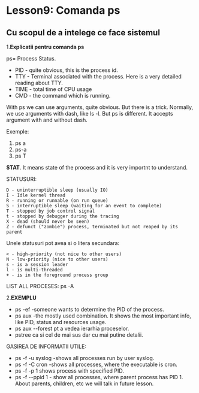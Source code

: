 # Lesson9: Comanda ps
## Cu scopul de a intelege ce face sistemul

1.**Explicatii pentru comanda ps**

ps= Process Status.
* PID - quite obvious, this is the process id.
* TTY - Terminal associated with the process. Here is a very detailed reading about TTY.
* TIME - total time of CPU usage
* CMD - the command which is running.

With ps we can use arguments, quite obvious. But there is a trick. Normally, we use arguments with dash, like ls -l. But ps is different. It accepts argument with and without dash.

Exemple: 
1. ps a
2. ps-a
3. ps T

**STAT**. It means state of the process and it is very importnt to understand.

STATUSURI:

    D - uninterruptible sleep (usually IO)
    I - Idle kernel thread
    R - running or runnable (on run queue)
    S - interruptible sleep (waiting for an event to complete)
    T - stopped by job control signal
    t - stopped by debugger during the tracing
    X - dead (should never be seen)
    Z - defunct ("zombie") process, terminated but not reaped by its parent

Unele statusuri pot avea si o litera secundara:


    < - high-priority (not nice to other users)
    N - low-priority (nice to other users)
    s - is a session leader
    l - is multi-threaded
    + - is in the foreground process group

LIST ALL PROCESES: ps -A

2.**EXEMPLU**

* ps -ef -someone wants to determine the PID of the process.
* ps aux -the mostly used combination. It shows the most important info, like PID, status and resources usage.
* ps aux --forest pt a vedea ierarhia proceselor.
* pstree ca si cel de mai sus dar cu mai putine detalii.

GASIREA DE INFORMATII UTILE:

* ps -f -u syslog -shows all processes run by user syslog.
* ps -f -C cron -shows all processes, where the executable is cron.
* ps -f -p 1 shows process with specified PID.
* ps -f --ppid 1 -
show all processes, where parent process has PID 1. About parents, children, etc we will talk in future lesson.



